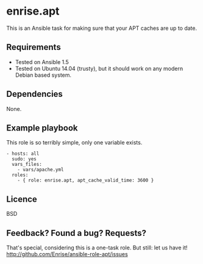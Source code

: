 # enrise.apt

This is an Ansible task for making sure that your APT caches are up to date.

## Requirements

- Tested on Ansible 1.5
- Tested on Ubuntu 14.04 (trusty), but it should work on any modern Debian based system.

## Dependencies

None.

## Example playbook

This role is so terribly simple, only one variable exists.

    - hosts: all
      sudo: yes
      vars_files:
        - vars/apache.yml
      roles:
        - { role: enrise.apt, apt_cache_valid_time: 3600 }

## Licence

BSD

## Feedback? Found a bug? Requests?

That's special, considering this is a one-task role. But still: let us have it!
http://github.com/Enrise/ansible-role-apt/issues
